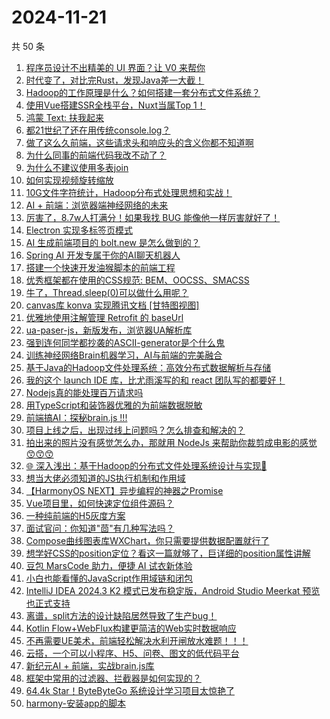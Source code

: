 # 2024-11-21

共 50 条

<!-- BEGIN JUEJIN -->
<!-- 最后更新时间 2024-11-21 01:13:58 +0800 -->
1. [程序员设计不出精美的 UI 界面？让 V0 来帮你](https://juejin.cn/post/7438647233219903542)
1. [时代变了，对比完Rust，发现Java差一大截！](https://juejin.cn/post/7438545751512104996)
1. [Hadoop的工作原理是什么？如何搭建一套分布式文件系统？](https://juejin.cn/post/7436937745422385162)
1. [使用Vue搭建SSR全栈平台，Nuxt当属Top 1！](https://juejin.cn/post/7438250352544202787)
1. [鸿蒙 Text: 扶我起来](https://juejin.cn/post/7438259497519546380)
1. [都21世纪了还在用传统console.log？](https://juejin.cn/post/7438544796971122729)
1. [做了这么久前端，这些请求头和响应头的含义你都不知道啊](https://juejin.cn/post/7438451242567319571)
1. [为什么同事的前端代码我改不动了？](https://juejin.cn/post/7438647460219961395)
1. [为什么不建议使用多表join](https://juejin.cn/post/7438597251487268875)
1. [如何实现视频旋转缩放](https://juejin.cn/post/7438244162863120411)
1. [10G文件字符统计，Hadoop分布式处理思想和实战！](https://juejin.cn/post/7437158688688947254)
1. [AI + 前端：浏览器端神经网络的未来](https://juejin.cn/post/7438862522768506915)
1. [厉害了，8.7w人打满分！如果我找 BUG 能像他一样厉害就好了！](https://juejin.cn/post/7438560270258913334)
1. [Electron 实现多标签页模式](https://juejin.cn/post/7438943159042998323)
1. [AI 生成前端项目的 bolt.new 是怎么做到的？](https://juejin.cn/post/7438916462751088650)
1. [Spring AI 开发专属于你的AI聊天机器人](https://juejin.cn/post/7434367774775181348)
1. [搭建一个快速开发油猴脚本的前端工程](https://juejin.cn/post/7437887483259584522)
1. [优秀框架都在使用的CSS规范: BEM、OOCSS、SMACSS](https://juejin.cn/post/7438994542769520680)
1. [牛了，Thread.sleep(0)可以做什么用呢？](https://juejin.cn/post/7438259497518858252)
1. [canvas库 konva 实现腾讯文档 [甘特图视图]](https://juejin.cn/post/7438990704456532031)
1. [优雅地使用注解管理 Retrofit 的 baseUrl](https://juejin.cn/post/7438246420056358951)
1. [ua-paser-js，新版发布，浏览器UA解析库](https://juejin.cn/post/7438811022671921186)
1. [强到连何同学都抄袭的ASCII-generator是个什么鬼](https://juejin.cn/post/7439168415531548710)
1. [训练神经网络Brain机器学习，AI与前端的完美融合](https://juejin.cn/post/7438627952668164105)
1. [基于Java的Hadoop文件处理系统：高效分布式数据解析与存储](https://juejin.cn/post/7437388200777891875)
1. [我的这个 launch IDE 库，比尤雨溪写的和 react 团队写的都要好！](https://juejin.cn/post/7438634989954220073)
1. [Nodejs真的能处理百万请求吗](https://juejin.cn/post/7438815319747248178)
1. [用TypeScript和装饰器优雅的为前端数据脱敏](https://juejin.cn/post/7438554047248171019)
1. [前端搞AI：探秘brain.js !!!](https://juejin.cn/post/7438828356467114036)
1. [项目上线之后，出现过线上问题吗？怎么排查和解决的？](https://juejin.cn/post/7438815319747280946)
1. [拍出来的照片没有感觉怎么办，那就用 NodeJs 来帮助你裁剪成电影的感觉 😙😙😙](https://juejin.cn/post/7438160208381509667)
1. [🌐 深入浅出：基于Hadoop的分布式文件处理系统设计与实现🏅](https://juejin.cn/post/7437005087282855948)
1. [想当大佬必须知道的JS执行机制和作用域](https://juejin.cn/post/7438466149803769883)
1. [【HarmonyOS NEXT】异步编程的神器之Promise](https://juejin.cn/post/7438295037275488296)
1. [Vue项目里，如何快速定位组件源码？](https://juejin.cn/post/7438247876312432659)
1. [一种纯前端的H5灰度方案](https://juejin.cn/post/7438840414239326227)
1. [面试官问：你知道"茴"有几种写法吗？](https://juejin.cn/post/7439187798676602934)
1. [Compose曲线图表库WXChart，你只需要提供数据配置就行了](https://juejin.cn/post/7438835112790605865)
1. [想学好CSS的position定位？看这一篇就够了，巨详细的position属性讲解](https://juejin.cn/post/7438824467905986569)
1. [豆包 MarsCode 助力，便捷 AI 试衣新体验](https://juejin.cn/post/7438235416480759845)
1. [小白也能看懂的JavaScript作用域链和闭包](https://juejin.cn/post/7438628028585279539)
1. [IntelliJ IDEA 2024.3 K2 模式已发布稳定版，Android Studio Meerkat 预览也正式支持](https://juejin.cn/post/7439251025385177107)
1. [离谱，split方法的设计缺陷居然导致了生产bug！](https://juejin.cn/post/7439189795614916658)
1. [Kotlin Flow+WebFlux构建更简洁的Web实时数据响应](https://juejin.cn/post/7437714988149817396)
1. [不再需要UE美术，前端轻松解决水利开闸放水难题！！！](https://juejin.cn/post/7438395660523323403)
1. [云搭，一个可以小程序、H5、问卷、图文的低代码平台](https://juejin.cn/post/7438627952668327945)
1. [新纪元AI + 前端，实战brain.js库](https://juejin.cn/post/7438860483586146344)
1. [框架中常用的过滤器、拦截器是如何实现的？](https://juejin.cn/post/7438217660729376808)
1. [64.4k Star！ByteByteGo 系统设计学习项目太惊艳了](https://juejin.cn/post/7439012763380891689)
1. [harmony-安装app的脚本](https://juejin.cn/post/7438456086308651045)
<!-- END JUEJIN -->